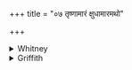 +++
title = "०७ तृष्णामारं क्षुधामारमथो"

+++

<details><summary>Whitney</summary>

### Translation
7. Death by thirst, death by hunger, likewise defeat at dice—through  
thee, O off-wiper, we wipe off all that.

### Notes
Ppp. omits this variation on vs. 6.
</details>

<details><summary>Griffith</summary>

Death caused by thirst, death caused by stress of hunger, loss at play with dice, All this, O Apamarga with thine aid we cleanse and wipe away.
</details>
